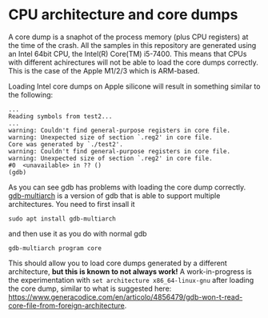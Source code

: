 # CPU architecture and core dumps

A core dump is a snaphot of the process memory (plus CPU registers) at the time of the crash. All the samples in this repository are generated using an Intel 64bit CPU, the Intel(R) Core(TM) i5-7400. This means that CPUs with different achirectures will not be able to load the core dumps correctly. This is the case of the Apple M1/2/3 which is ARM-based. 

Loading Intel core dumps on Apple silicone will result in something similar to the following:

```
...
Reading symbols from test2...
...
warning: Couldn't find general-purpose registers in core file.
warning: Unexpected size of section `.reg2' in core file.
Core was generated by `./test2'.
warning: Couldn't find general-purpose registers in core file.
warning: Unexpected size of section `.reg2' in core file.
#0  <unavailable> in ?? ()
(gdb) 

```

As you can see gdb has problems with loading the core dump correctly. [gdb-multiarch](https://packages.ubuntu.com/focal/gdb-multiarch) is a version of gdb that is able to support multiple architectures. You need to first insall it 

```
sudo apt install gdb-multiarch
``` 

and then use it as you do with normal gdb

```
gdb-multiarch program core
```

This should allow you to load core dumps generated by a different architecture, **but this is known to not always work!** A work-in-progress is the experimentation with ```set architecture x86_64-linux-gnu``` after loading the core dump, similar to what is suggested here: https://www.generacodice.com/en/articolo/4856479/gdb-won-t-read-core-file-from-foreign-architecture.


